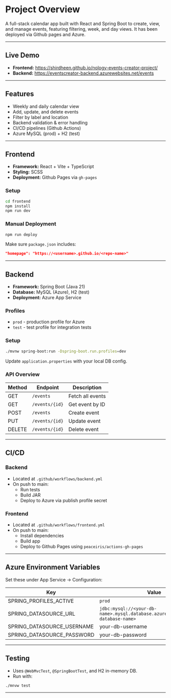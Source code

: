 # Project Overview

A full-stack calendar app built with React and Spring Boot to create, view, and manage events, featuring filtering, week, and day views. It has been deployed via Github pages and Azure.

---

## Live Demo

- **Frontend:** https://shirdheen.github.io/nology-events-creator-project/
- **Backend:** https://eventscreator-backend.azurewebsites.net/events

---

## Features

- Weekly and daily calendar view
- Add, update, and delete events
- Filter by label and location
- Backend validation & error handling
- CI/CD pipelines (Github Actions)
- Azure MySQL (prod) + H2 (test)

---

## Frontend

- **Framework:** React + Vite + TypeScript
- **Styling:** SCSS
- **Deployment:** Github Pages via `gh-pages`

### Setup

```bash
cd frontend
npm install
npm run dev
```

### Manual Deployment

```bash
npm run deploy
```

Make sure `package.json` includes:

```json
"homepage": "https://<username>.github.io/<repo-name>"
```

---

## Backend

- **Framework:** Spring Boot (Java 21)
- **Database:** MySQL (Azure), H2 (test)
- **Deployment:** Azure App Service

### Profiles

- `prod` - production profile for Azure
- `test` - test profile for integration tests

### Setup

```bash
./mvnw spring-boot:run -Dspring-boot.run.profiles=dev
```

Update `application.properties` with your local DB config.

### API Overview

| Method | Endpoint       | Description      |
| ------ | -------------- | ---------------- |
| GET    | `/events`      | Fetch all events |
| GET    | `/events/{id}` | Get event by ID  |
| POST   | `/events`      | Create event     |
| PUT    | `/events/{id}` | Update event     |
| DELETE | `/events/{id}` | Delete event     |

---

## CI/CD

### Backend

- Located at `.github/workflows/backend.yml`
- On push to main:
  - Run tests
  - Build JAR
  - Deploy to Azure via publish profile secret

### Frontend

- Located at `.github/workflows/frontend.yml`
- On push to main:
  - Install dependencies
  - Build app
  - Deploy to Github Pages using `peaceiris/actions-gh-pages`

---

## Azure Environment Variables

Set these under App Service → Configuration:

| Key                        | Value                                                                            |
| -------------------------- | -------------------------------------------------------------------------------- |
| SPRING_PROFILES_ACTIVE     | `prod`                                                                           |
| SPRING_DATASOURCE_URL      | `jdbc:mysql://<your-db-name>.mysql.database.azure.com:3306/<your-database-name>` |
| SPRING_DATASOURCE_USERNAME | your-db-username                                                                 |
| SPRING_DATASOURCE_PASSWORD | your-db-password                                                                 |

---

## Testing

- Uses `@WebMvcTest`, `@SpringBootTest`, and H2 in-memory DB.
- Run with:

```bash
./mnvw test
```

---
